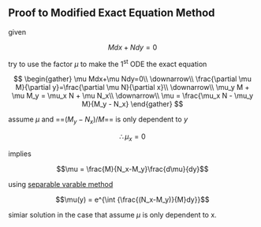 ## Proof to Modified Exact Equation Method
	
given

$$Mdx+Ndy=0$$
	
try to use the factor $\mu$ to make the 1<sup>st</sup> ODE the exact equation
	
$$
	\begin{gather}
	\mu Mdx+\mu Ndy=0\\
	\downarrow\\
	\frac{\partial \mu M}{\partial y}=\frac{\partial \mu N}{\partial x}\\
	\downarrow\\
	\mu_y M + \mu M_y = \mu_x N + \mu N_x\\
	\downarrow\\
	\mu = \frac{\mu_x N - \mu_y M}{M_y - N_x}
	\end{gather}
	$$
	
assume $\mu$ and ==$(M_y-N_x)/M$== is only dependent to $y$
	
$$\therefore\mu_x = 0$$
	
implies
	
$$\mu = \frac{M}{N_x-M_y}\frac{d\mu}{dy}$$
	
using  [separable varable method](1stODE#Separable%20Variable%20Method)

$$\mu(y) = e^{\int {\frac{(N_x-M_y)}{M}dy}}$$
	
simiar solution in the case that assume $\mu$ is only dependent to x.
